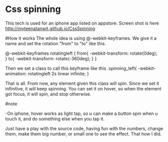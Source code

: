 Css spinning
============

This tech is used for an iphone app listed on appstore. Screen shot is here 
http://myteenatanwit.github.io/CssSpinning


#How it works
The whole idea is using @-webkit-keyframes. We give it a name and set the rotation "from" to "to" like this.

@-webkit-keyframes rotatingleft {
    from{
    -webkit-transform: rotate(0deg);    
    }
    to{
    -webkit-transform: rotate(-360deg);
    }
}

Then we set a class to call this keyframe like this
.spinning_left{
    -webkit-animation: rotatingleft 2s linear infinite;
}

That is all. From now, any element given this class will spin. Since we set it infinitive, it will keep spinning. 
You can set it on hover, so when the element got focus, it will spin, and stop otherwise.

#note

-On iphone, hover works as light tap, so u can make a button spin when u touch it, and do something else when you tap it.

Just have a play with the source code, having fun with the numbers, change them, make them big number, or small one to see the effect. That how I did.

